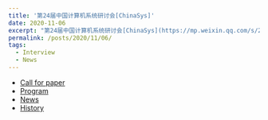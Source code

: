 ```yaml
---
title: '第24届中国计算机系统研讨会[ChinaSys]'
date: 2020-11-06
excerpt: "第24届中国计算机系统研讨会[ChinaSys](https://mp.weixin.qq.com/s/2KCau0Qt2y5Ijb4pABvB_w) <br/><img src='/images/posts/Chinasys.jpg'>"。
permalink: /posts/2020/11/06/
tags:
  - Interview
  - News
---
```


* [Call for paper](https://mp.weixin.qq.com/s/IIr8MYPpcaKOZhXnmvhqIg)
* [Program](https://mp.weixin.qq.com/s/dqUzLWmJ7YPrhphgewfwHw)
* [News](https://mp.weixin.qq.com/s/2KCau0Qt2y5Ijb4pABvB_w)
* [History](https://chinasys.org/doku.php?id=home)